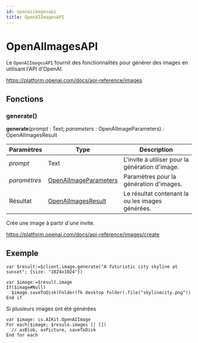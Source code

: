 ```yaml
---
id: openaiimagesapi
title: OpenAIImagesAPI
---
```


# OpenAIImagesAPI

Le `OpenAIImagesAPI` fournit des fonctionnalités pour générer des images en utilisant l'API d'OpenAI.

https://platform.openai.com/docs/api-reference/images

## Fonctions

### generate()

**generate**(*prompt* : Text; *parameters* : OpenAIImageParameters) : OpenAIImagesResult

| Paramètres   | Type                                              | Description                                                      |
| ------------ | ------------------------------------------------- | ---------------------------------------------------------------- |
| *prompt*     | Text                                              | L'invite à utiliser pour la génération d'image.  |
| *paramètres* | [OpenAIImageParameters](OpenAIImageParameters.md) | Paramètres pour la génération d'images.          |
| Résultat     | [OpenAIImagesResult](OpenAIImagesResult.md)       | Le résultat contenant la ou les images générées. |

Crée une image à partir d'une invite.

https://platform.openai.com/docs/api-reference/images/create

## Exemple

```4d
var $result:=$client.image.generate("A futuristic city skyline at sunset"; {size: "1024x1024"})

var $image:=$result.image
If($image#Null)
  $image.saveToDisk(Folder(fk desktop folder).file("skylinecity.png"))
End if
```

Si plusieurs images ont été générées

```4d
var $image: cs.AIKit.OpenAIImage
For each($image; $resule.images || [])
  // asBlob, asPicture, saveToDisk
End for each
```
